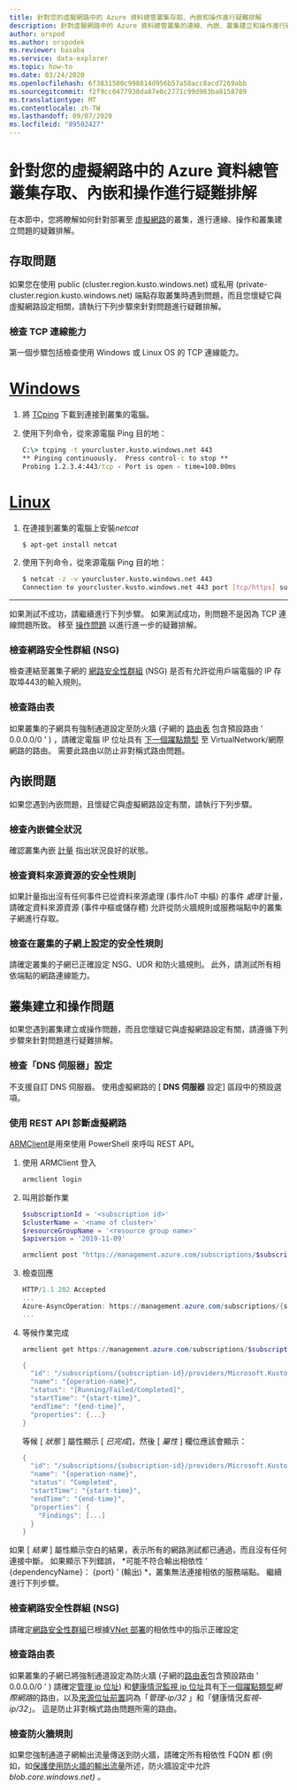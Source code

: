 ```yaml
---
title: 針對您的虛擬網路中的 Azure 資料總管叢集存取、內嵌和操作進行疑難排解
description: 針對虛擬網路中的 Azure 資料總管叢集的連線、內嵌、叢集建立和操作進行疑難排解
author: orspod
ms.author: orspodek
ms.reviewer: basaba
ms.service: data-explorer
ms.topic: how-to
ms.date: 03/24/2020
ms.openlocfilehash: 6f3831580c998814d956b57a58acc8acd7269abb
ms.sourcegitcommit: f2f9cc0477938da87e0c2771c99d983ba8158789
ms.translationtype: MT
ms.contentlocale: zh-TW
ms.lasthandoff: 09/07/2020
ms.locfileid: "89502427"
---
```

# <a name="troubleshoot-access-ingestion-and-operation-of-your-azure-data-explorer-cluster-in-your-virtual-network"></a>針對您的虛擬網路中的 Azure 資料總管叢集存取、內嵌和操作進行疑難排解

在本節中，您將瞭解如何針對部署至 [虛擬網路](/azure/virtual-network/virtual-networks-overview)的叢集，進行連線、操作和叢集建立問題的疑難排解。

## <a name="access-issues"></a>存取問題

如果您在使用 public (cluster.region.kusto.windows.net) 或私用 (private-cluster.region.kusto.windows.net) 端點存取叢集時遇到問題，而且您懷疑它與虛擬網路設定相關，請執行下列步驟來針對問題進行疑難排解。

### <a name="check-tcp-connectivity"></a>檢查 TCP 連線能力

第一個步驟包括檢查使用 Windows 或 Linux OS 的 TCP 連線能力。

# <a name="windows"></a>[Windows](#tab/windows)

1. 將 [TCping](https://www.elifulkerson.com/projects/tcping.php) 下載到連接到叢集的電腦。
1. 使用下列命令，從來源電腦 Ping 目的地：

   ```cmd
   C:\> tcping -t yourcluster.kusto.windows.net 443 
   ** Pinging continuously.  Press control-c to stop **
   Probing 1.2.3.4:443/tcp - Port is open - time=100.00ms
   ```

# <a name="linux"></a>[Linux](#tab/linux)

1. 在連接到叢集的電腦上安裝*netcat*

   ```bash
   $ apt-get install netcat
   ```

1. 使用下列命令，從來源電腦 Ping 目的地：

   ```bash
   $ netcat -z -v yourcluster.kusto.windows.net 443
   Connection to yourcluster.kusto.windows.net 443 port [tcp/https] succeeded!
   ```
---

如果測試不成功，請繼續進行下列步驟。 如果測試成功，則問題不是因為 TCP 連線問題所致。 移至 [操作問題](#cluster-creation-and-operations-issues) 以進行進一步的疑難排解。

### <a name="check-the-network-security-group-nsg"></a>檢查網路安全性群組 (NSG) 

檢查連結至叢集子網的 [網路安全性群組](/azure/virtual-network/security-overview) (NSG) 是否有允許從用戶端電腦的 IP 存取埠443的輸入規則。

### <a name="check-route-table"></a>檢查路由表

如果叢集的子網具有強制通道設定至防火牆 (子網的 [路由表](/azure/virtual-network/virtual-networks-udr-overview) 包含預設路由 ' 0.0.0.0/0 ' ) ，請確定電腦 IP 位址具有 [下一個躍點類型](/azure/virtual-network/virtual-networks-udr-overview) 至 VirtualNetwork/網際網路的路由。 需要此路由以防止非對稱式路由問題。

## <a name="ingestion-issues"></a>內嵌問題

如果您遇到內嵌問題，且懷疑它與虛擬網路設定有關，請執行下列步驟。

### <a name="check-ingestion-health"></a>檢查內嵌健全狀況

確認叢集內嵌 [計量](using-metrics.md#ingestion-metrics) 指出狀況良好的狀態。

### <a name="check-security-rules-on-data-source-resources"></a>檢查資料來源資源的安全性規則

如果計量指出沒有任何事件已從資料來源處理 (事件/IoT 中樞) 的事件 *處理* 計量，請確定資料來源資源 (事件中樞或儲存體) 允許從防火牆規則或服務端點中的叢集子網進行存取。

### <a name="check-security-rules-configured-on-clusters-subnet"></a>檢查在叢集的子網上設定的安全性規則

請確定叢集的子網已正確設定 NSG、UDR 和防火牆規則。 此外，請測試所有相依端點的網路連線能力。 

## <a name="cluster-creation-and-operations-issues"></a>叢集建立和操作問題

如果您遇到叢集建立或操作問題，而且您懷疑它與虛擬網路設定有關，請遵循下列步驟來針對問題進行疑難排解。

### <a name="check-the-dns-servers-configuration"></a>檢查「DNS 伺服器」設定

不支援自訂 DNS 伺服器。 使用虛擬網路的 [ **DNS 伺服器** 設定] 區段中的預設選項。

### <a name="diagnose-the-virtual-network-with-the-rest-api"></a>使用 REST API 診斷虛擬網路

[ARMClient](https://chocolatey.org/packages/ARMClient)是用來使用 PowerShell 來呼叫 REST API。 

1. 使用 ARMClient 登入

   ```powerShell
   armclient login
   ```

1. 叫用診斷作業

    ```powershell
    $subscriptionId = '<subscription id>'
    $clusterName = '<name of cluster>'
    $resourceGroupName = '<resource group name>'
    $apiversion = '2019-11-09'
    
    armclient post "https://management.azure.com/subscriptions/$subscriptionId/resourceGroups/$resourceGroupName/providers/Microsoft.Kusto/clusters/$clusterName/diagnoseVirtualNetwork?api-version=$apiversion" -verbose
    ```

1. 檢查回應

    ```powershell
    HTTP/1.1 202 Accepted
    ...
    Azure-AsyncOperation: https://management.azure.com/subscriptions/{subscription-id}/providers/Microsoft.Kusto/locations/{location}/operationResults/{operation-id}?api-version=2019-11-09
    ...
    ```

1. 等候作業完成

    ```powershell
    armclient get https://management.azure.com/subscriptions/$subscriptionId/providers/Microsoft.Kusto/locations/{location}/operationResults/{operation-id}?api-version=2019-11-09
    
    {
      "id": "/subscriptions/{subscription-id}/providers/Microsoft.Kusto/locations/{location}/operationresults/{operation-id}",
      "name": "{operation-name}",
      "status": "[Running/Failed/Completed]",
      "startTime": "{start-time}",
      "endTime": "{end-time}",
      "properties": {...}
    }
    ```
    
   等候 [ *狀態* ] 屬性顯示 [ *已完成*]，然後 [ *屬性* ] 欄位應該會顯示：

    ```powershell
    {
      "id": "/subscriptions/{subscription-id}/providers/Microsoft.Kusto/locations/{location}/operationresults/{operation-id}",
      "name": "{operation-name}",
      "status": "Completed",
      "startTime": "{start-time}",
      "endTime": "{end-time}",
      "properties": {
        "Findings": [...]
      }
    }
    ```

如果 [ *結果* ] 屬性顯示空白的結果，表示所有的網路測試都已通過，而且沒有任何連接中斷。 如果顯示下列錯誤， *可能不符合輸出相依性 ' {dependencyName}： {port} ' (輸出) *，叢集無法連接相依的服務端點。 繼續進行下列步驟。

### <a name="check-network-security-group-nsg"></a>檢查網路安全性群組 (NSG) 

請確定[網路安全性群組](/azure/virtual-network/security-overview)已根據[VNet 部署](vnet-deployment.md#dependencies-for-vnet-deployment)的相依性中的指示正確設定

### <a name="check-route-table"></a>檢查路由表

如果叢集的子網已將強制通道設定為防火牆 (子網的[路由表](/azure/virtual-network/virtual-networks-udr-overview)包含預設路由 ' 0.0.0.0/0 ' ) 請確定[管理 ip 位址](vnet-deployment.md#azure-data-explorer-management-ip-addresses)) 和[健康情況監視 ip 位址](vnet-deployment.md#health-monitoring-addresses)具有[下一個躍點類型](/azure/virtual-network/virtual-networks-udr-overview##next-hop-types-across-azure-tools)*網際網路*的路由，以及[來源位址前置](/azure/virtual-network/virtual-networks-udr-overview#how-azure-selects-a-route)詞為「*管理-ip/32* 」和「健康情況*監視-ip/32*」。 這是防止非對稱式路由問題所需的路由。

### <a name="check-firewall-rules"></a>檢查防火牆規則

如果您強制通道子網輸出流量傳送到防火牆，請確定所有相依性 FQDN 都 (例如，如[保護使用防火牆的輸出流量](vnet-deployment.md#securing-outbound-traffic-with-firewall)所述，防火牆設定中允許*blob.core.windows.net) 。*
